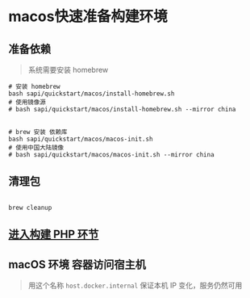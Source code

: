 # macos快速准备构建环境

## 准备依赖

> 系统需要安装 homebrew

```shell
# 安装 homebrew
bash sapi/quickstart/macos/install-homebrew.sh
# 使用镜像源
# bash sapi/quickstart/macos/install-homebrew.sh --mirror china


# brew 安装 依赖库
bash sapi/quickstart/macos/macos-init.sh
# 使用中国大陆镜像
# bash sapi/quickstart/macos/macos-init.sh --mirror china

```

## 清理包

```shell

brew cleanup

```

## [进入构建 PHP 环节](../README.md#构建依赖库-构建swoole-打包)

## macOS 环境 容器访问宿主机

> 用这个名称 `host.docker.internal` 保证本机 IP 变化，服务仍然可用

